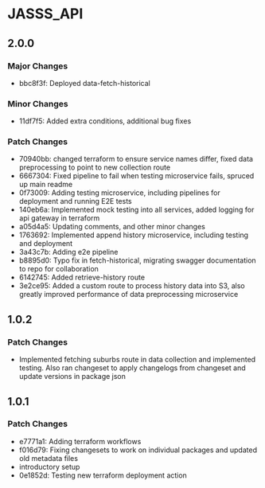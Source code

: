 # JASSS_API

## 2.0.0

### Major Changes

- bbc8f3f: Deployed data-fetch-historical

### Minor Changes

- 11df7f5: Added extra conditions, additional bug fixes

### Patch Changes

- 70940bb: changed terraform to ensure service names differ, fixed data preprocessing to point to new collection route
- 6667304: Fixed pipeline to fail when testing microservice fails, spruced up main readme
- 0f73009: Adding testing microservice, including pipelines for deployment and running E2E tests
- 140eb6a: Implemented mock testing into all services, added logging for api gateway in terraform
- a05d4a5: Updating comments, and other minor changes
- 1763692: Implemented append history microservice, including testing and deployment
- 3a43c7b: Adding e2e pipeline
- b8895d0: Typo fix in fetch-historical, migrating swagger documentation to repo for collaboration
- 6142745: Added retrieve-history route
- 3e2ce95: Added a custom route to process history data into S3, also greatly improved performance of data preprocessing microservice

## 1.0.2

### Patch Changes

- Implemented fetching suburbs route in data collection and implemented testing. Also ran changeset to apply changelogs from changeset and update versions in package json

## 1.0.1

### Patch Changes

- e7771a1: Adding terraform workflows
- f016d79: Fixing changesets to work on individual packages and updated old metadata files
- introductory setup
- 0e1852d: Testing new terraform deployment action
